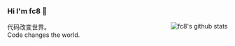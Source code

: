### Hi I'm fc8 👋

<img align="right" src="https://github-readme-stats.vercel.app/api?username=fc8&show_icons=true&icon_color=0366d6&bg_color=ffffff&hide_title=true&hide=contribs&include_all_commits=true" alt="fc8's github stats"/>

代码改变世界。  
Code changes the world.
